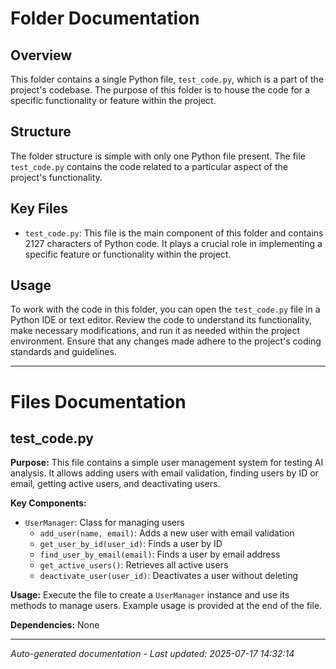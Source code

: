 # Folder Documentation

## Overview
This folder contains a single Python file, `test_code.py`, which is a part of the project's codebase. The purpose of this folder is to house the code for a specific functionality or feature within the project.

## Structure
The folder structure is simple with only one Python file present. The file `test_code.py` contains the code related to a particular aspect of the project's functionality.

## Key Files
- `test_code.py`: This file is the main component of this folder and contains 2127 characters of Python code. It plays a crucial role in implementing a specific feature or functionality within the project.

## Usage
To work with the code in this folder, you can open the `test_code.py` file in a Python IDE or text editor. Review the code to understand its functionality, make necessary modifications, and run it as needed within the project environment. Ensure that any changes made adhere to the project's coding standards and guidelines.

---

# Files Documentation

## test_code.py

**Purpose:** This file contains a simple user management system for testing AI analysis. It allows adding users with email validation, finding users by ID or email, getting active users, and deactivating users.

**Key Components:**
- `UserManager`: Class for managing users
  - `add_user(name, email)`: Adds a new user with email validation
  - `get_user_by_id(user_id)`: Finds a user by ID
  - `find_user_by_email(email)`: Finds a user by email address
  - `get_active_users()`: Retrieves all active users
  - `deactivate_user(user_id)`: Deactivates a user without deleting

**Usage:** Execute the file to create a `UserManager` instance and use its methods to manage users. Example usage is provided at the end of the file.

**Dependencies:** None

---
*Auto-generated documentation - Last updated: 2025-07-17 14:32:14*
